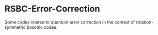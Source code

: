 # RSBC-Error-Correction
Some codes related to quantum error correction in the context of rotation-symmetric bosonic codes. 
